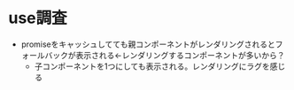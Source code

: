 # use調査
- promiseをキャッシュしてても親コンポーネントがレンダリングされるとフォールバックが表示される<-レンダリングするコンポーネントが多いから？
    - 子コンポーネントを1つにしても表示される。レンダリングにラグを感じる
